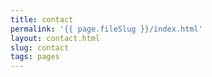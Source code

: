```yaml
---
title: contact
permalink: '{{ page.fileSlug }}/index.html'
layout: contact.html
slug: contact
tags: pages
---
```



